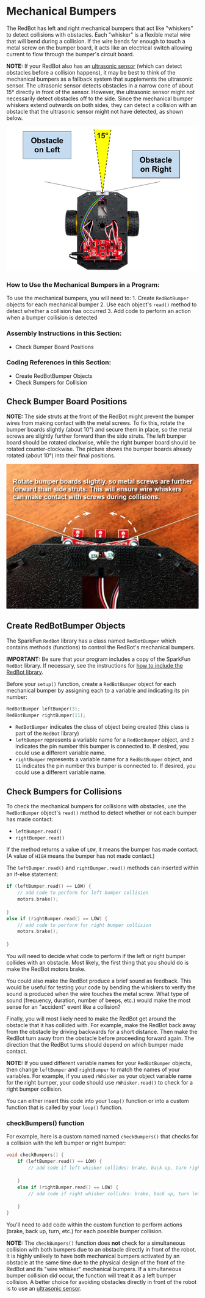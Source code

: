 # Mechanical Bumpers

The RedBot has left and right mechanical bumpers that act like "whiskers" to detect collisions with obstacles. Each "whisker" is a flexible metal wire that will bend during a collision. If the wire bends far enough to touch a metal screw on the bumper board, it acts like an electrical switch allowing current to flow through the bumper's circuit board.

**NOTE:** If your RedBot also has an [ultrasonic sensor](ultrasonic-sensor.md) \(which can detect obstacles before a collision happens\), it may be best to think of the mechanical bumpers as a fallback system that supplements the ultrasonic sensor. The ultrasonic sensor detects obstacles in a narrow cone of about 15° directly in front of the sensor. However, the ultrasonic sensor might not necessarily detect obstacles off to the side. Since the mechanical bumper whiskers extend outwards on both sides, they can detect a collision with an obstacle that the ultrasonic sensor might not have detected, as shown below.

![](../../.gitbook/assets/ultrasonic-plus-bumpers.png)

### How to Use the Mechanical Bumpers in a Program:

To use the mechanical bumpers, you will need to: 1. Create `RedBotBumper` objects for each mechanical bumper 2. Use each object's `read()` method to detect whether a collision has occurred 3. Add code to perform an action when a bumper collision is detected

### Assembly Instructions in this Section:

* Check Bumper Board Positions

### Coding References in this Section:

* Create RedBotBumper Objects
* Check Bumpers for Collision

## Check Bumper Board Positions

**NOTE:** The side struts at the front of the RedBot might prevent the bumper wires from making contact with the metal screws. To fix this, rotate the bumper boards slightly \(about 10°\) and secure them in place, so the metal screws are slightly further forward than the side struts. The left bumper board should be rotated clockwise, while the right bumper board should be rotated counter-clockwise. The picture shows the bumper boards already rotated \(about 10°\) into their final positions.

![](../../.gitbook/assets/bumper-rotation.jpg)

## Create RedBotBumper Objects

The SparkFun `RedBot` library has a class named `RedBotBumper` which contains methods \(functions\) to control the RedBot's mechanical bumpers.

**IMPORTANT:** Be sure that your program includes a copy of the SparkFun `RedBot` library. If necessary, see the instructions for [how to include the RedBot library](https://github.com/idewcomputing/code-robotics/tree/6a889855a7a17e6bb068a630f00b76568fad2e2b/references/physical-inputs/redbot-library.md).

Before your `setup()` function, create a `RedBotBumper` object for each mechanical bumper by assigning each to a variable and indicating its pin number:

```cpp
RedBotBumper leftBumper(3);
RedBotBumper rightBumper(11);
```

* `RedBotBumper` indicates the class of object being created \(this class is part of the `RedBot` library\)
* `leftBumper` represents a variable name for a `RedBotBumper` object, and `3` indicates the pin number this bumper is connected to. If desired, you could use a different variable name.
* `rightBumper` represents a variable name for a `RedBotBumper` object, and `11` indicates the pin number this bumper is connected to. If desired, you could use a different variable name.

## Check Bumpers for Collisions

To check the mechanical bumpers for collisions with obstacles, use the `RedBotBumper` object's `read()` method to detect whether or not each bumper has made contact:

* `leftBumper.read()`
* `rightBumper.read()`

If the method returns a value of `LOW`, it means the bumper has made contact. \(A value of `HIGH` means the bumper has not made contact.\)

The `leftBumper.read()` and `rightBumper.read()` methods can inserted within an if-else statement:

```cpp
if (leftBumper.read() == LOW) {
    // add code to perform for left bumper collision
    motors.brake();

}
else if (rightBumper.read() == LOW) {
    // add code to perform for right bumper collision
    motors.brake();

}
```

You will need to decide what code to perform if the left or right bumper collides with an obstacle. Most likely, the first thing that you should do is make the RedBot motors brake.

You could also make the RedBot produce a brief sound as feedback. This would be useful for testing your code by bending the whiskers to verify the sound is produced when the wire touches the metal screw. What type of sound \(frequency, duration, number of beeps, etc.\) would make the most sense for an "accident" event like a collision?

Finally, you will most likely need to make the RedBot get around the obstacle that it has collided with. For example, make the RedBot back away from the obstacle by driving backwards for a short distance. Then make the RedBot turn away from the obstacle before proceeding forward again. The direction that the RedBot turns should depend on which bumper made contact.

**NOTE:** If you used different variable names for your `RedBotBumper` objects, then change `leftBumper` and `rightBumper` to match the names of your variables. For example, if you used `rWhisker` as your object variable name for the right bumper, your code should use `rWhisker.read()` to check for a right bumper collision.

You can either insert this code into your `loop()` function or into a custom function that is called by your `loop()` function.

### checkBumpers\(\) function

For example, here is a custom named named `checkBumpers()` that checks for a collision with the left bumper or right bumper:

```cpp
void checkBumpers() {
    if (leftBumper.read() == LOW) {
        // add code if left whisker collides: brake, back up, turn right

    }
    else if (rightBumper.read() == LOW) {
        // add code if right whisker collides: brake, back up, turn left

    }
}
```

You'll need to add code within the custom function to perform actions \(brake, back up, turn, etc.\) for each possible bumper collision.

**NOTE:** The `checkBumpers()` function does **not** check for a simultaneous collision with both bumpers due to an obstacle directly in front of the robot. It is highly unlikely to have both mechanical bumpers activated by an obstacle at the same time due to the physical design of the front of the RedBot and its "wire whisker" mechanical bumpers. If a simultaneous bumper collision did occur, the function will treat it as a left bumper collision. A better choice for avoiding obstacles directly in front of the robot is to use an [ultrasonic sensor](ultrasonic-sensor.md).

